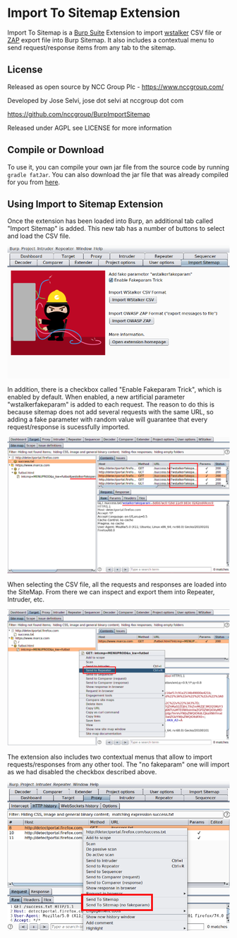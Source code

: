 # Import To Sitemap Extension

Import To Sitemap is a [Burp Suite](https://portswigger.net/burp) Extension to import [wstalker](https://github.com/nccgroup/wstalker) CSV file or [ZAP](ZAP.md) export file into Burp Sitemap. It also includes a contextual menu to send request/response items from any tab to the sitemap.

## License

Released as open source by NCC Group Plc - https://www.nccgroup.com/

Developed by Jose Selvi, jose dot selvi at nccgroup dot com

https://github.com/nccgroup/BurpImportSitemap

Released under AGPL see LICENSE for more information

## Compile or Download

To use it, you can compile your own jar file from the source code by running `gradle fatJar`. You can also download the jar file that was already compiled for you from [here](https://github.com/nccgroup/BurpImportSitemap/releases/download/20200505/import-sitemap.jar).

## Using Import to Sitemap Extension 

Once the extension has been loaded into Burp, an additional tab called "Import Sitemap" is added. This new tab has a number of buttons to select and load the CSV file.

![Load CSV](img/load.png "Logo Title Text 1")

In addition, there is a checkbox called "Enable Fakeparam Trick", which is enabled by default. When enabled, a new artificial parameter "wstalkerfakeparam" is added to each request. The reason to do this is because sitemap does not add several requests with the same URL, so adding a fake parameter with random value will guarantee that every request/response is sucessfully imported.

![Fakeparam](img/fakeparam.png "Logo Title Text 1")

When selecting the CSV file, all the requests and responses are loaded into the SiteMap. From there we can inspect and export them into Repeater, Intruder, etc.

![Send To](img/repeater.png "Logo Title Text 1")

The extension also includes two contextual menus that allow to import requests/responses from any other tool. The "no fakeparam" one will import as we had disabled the checkbox described above.

![Load CSV](img/sitemap.png "Logo Title Text 1")
